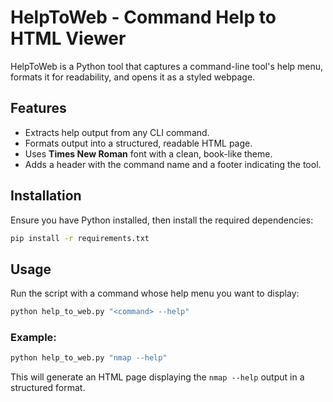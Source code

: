 # HelpToWeb - Command Help to HTML Viewer

HelpToWeb is a Python tool that captures a command-line tool's help menu, formats it for readability, and opens it as a styled webpage.

## Features
- Extracts help output from any CLI command.
- Formats output into a structured, readable HTML page.
- Uses **Times New Roman** font with a clean, book-like theme.
- Adds a header with the command name and a footer indicating the tool.

## Installation
Ensure you have Python installed, then install the required dependencies:

```sh
pip install -r requirements.txt
```

## Usage
Run the script with a command whose help menu you want to display:

```sh
python help_to_web.py "<command> --help"
```

### Example:
```sh
python help_to_web.py "nmap --help"
```
This will generate an HTML page displaying the `nmap --help` output in a structured format.
